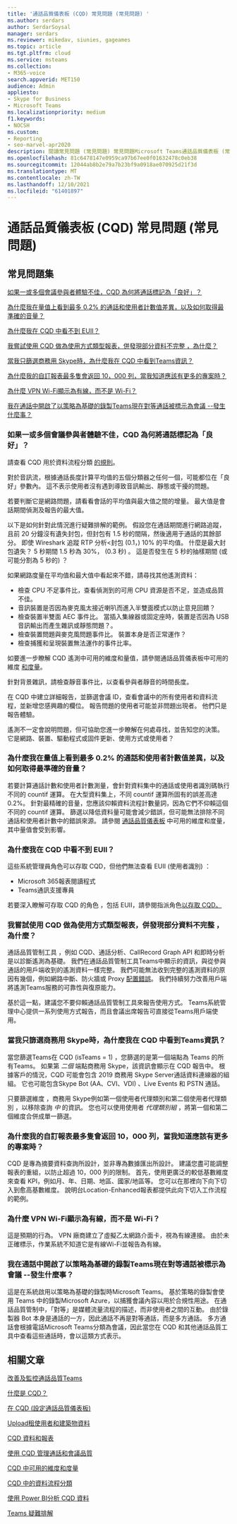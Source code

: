 ```yaml
---
title: '通話品質儀表板 (CQD) 常見問題 (常見問題) '
ms.author: serdars
author: SerdarSoysal
manager: serdars
ms.reviewer: mikedav, siunies, gageames
ms.topic: article
ms.tgt.pltfrm: cloud
ms.service: msteams
ms.collection:
- M365-voice
search.appverid: MET150
audience: Admin
appliesto:
- Skype for Business
- Microsoft Teams
ms.localizationpriority: medium
f1.keywords:
- NOCSH
ms.custom:
- Reporting
- seo-marvel-apr2020
description: 閱讀常見問題 (常見問題) 常見問題Microsoft Teams通話品質儀表板 (常見問題) 。
ms.openlocfilehash: 81c6478147e0959ca97b67ee0f01632478c0eb38
ms.sourcegitcommit: 12044ab8b2e79a7b23bf9a0918ae070925d21f3d
ms.translationtype: MT
ms.contentlocale: zh-TW
ms.lasthandoff: 12/10/2021
ms.locfileid: "61401897"
---
```

# <a name="call-quality-dashboard-cqd-frequently-asked-questions-faq"></a>通話品質儀表板 (CQD) 常見問題 (常見問題) 

## <a name="frequently-asked-questions"></a>常見問題集

[如果一或多個會議參與者體驗不佳，CQD 為何將通話標記為「良好」？](#why-does-cqd-mark-a-call-as-good-if-one-or-more-meeting-participants-had-a-poor-experience)

[為什麼我在量值上看到最多 0.2% 的通話和使用者計數值差異，以及如何取得最準確的音量？ ](#why-do-i-see-up-to-02-difference-in-call-and-user-count-values-on-measures-and-how-to-get-most-accurate-volumes)

[為什麼我在 CQD 中看不到 EUII？](#why-cant-i-see-euii-in-cqd)

[我嘗試使用 CQD 做為使用方式類型報表，併發現部分資料不完整 ，為什麼？](#im-trying-to-use-cqd-for-usage-type-reports-and-find-that-some-of-the-data-is-incomplete----why-is-that)

[當我只篩選商務用 Skype時，為什麼我在 CQD 中看到Teams資訊？](#why-am-i-seeing-skype-for-business-information-in-cqd-when-ive-filtered-for-teams-only)

[為什麼我的自訂報表最多隻會返回 10，000 列，當我知道應該有更多的專案時？](#why-do-my-custom-reports-only-return-a-maximum-of-10000-rows-when-i-know-there-should-be-more-entries)

[為什麼 VPN Wi-Fi顯示為有線，而不是 Wi-Fi？](#why-do-wi-fi-vpn-connections-show-as-wired-instead-of-wi-fi)

[我在通話中開啟了以策略為基礎的錄製Teams現在對等通話被標示為會議 --發生什麼事？](#i-turned-on-policy-based-recording-in-teams-and-now-peer-to-peer-calls-are-being-marked-as-conferences----what-happened)

### <a name="why-does-cqd-mark-a-call-as-good-if-one-or-more-meeting-participants-had-a-poor-experience"></a>如果一或多個會議參與者體驗不佳，CQD 為何將通話標記為「良好」？

請查看 CQD 用於資料流程分類 [的規則](stream-classification-in-call-quality-dashboard.md)。
 
對於音訊流，根據通話長度計算平均值的五個分類器之任何一個，可能都位在「良好」參數內。 這不表示使用者沒有遇到導致音訊輸出、靜態或干擾的問題。 

若要判斷它是網路問題，請看看會話的平均值與最大值之間的增量。 最大值是會話期間偵測及報告的最大值。
 
以下是如何針對此情況進行疑難排解的範例。 假設您在通話期間進行網路追蹤，且前 20 分鐘沒有遺失封包，但封包有 1.5 秒的間隔，然後適用于通話的其餘部分。 即使 Wireshark 追蹤 RTP 分析<封包 (0.1，) 10% 的平均值。 什麼是最大封包遺失？ 5 秒期間 1.5 秒為 30%， (0.3 秒) 。 這是否發生在 5 秒的抽樣期間 (或可能分割為 5 秒的) ？
 
如果網路度量在平均值和最大值中看起來不錯，請尋找其他遙測資料： 
- 檢查 CPU 不足事件比，查看偵測到的可用 CPU 資源是否不足，並造成品質不佳。 
- 音訊裝置是否因為麥克風太接近喇叭而進入半雙面模式以防止意見回饋？ 
- 檢查裝置半雙面 AEC 事件比。 當插入集線器或固定座時，裝置是否因為 USB 音訊輸出而產生雜訊或靜態問題？。  
- 檢查裝置問題與麥克風問題事件比。 裝置本身是否正常運作？  
- 檢查捕獲和呈現裝置無法運作的事件比率。


如要進一步瞭解 CQD 遙測中可用的維度和量值，請參閱通話品質儀表板中可用的維度 [和度量](dimensions-and-measures-available-in-call-quality-dashboard.md)。

針對背景雜訊，請檢查靜音事件比，以查看參與者靜音的時間長度。
 
在 CQD 中建立詳細報告，並篩選會議 ID，查看會議中的所有使用者和資料流程，並新增您感興趣的欄位。 報告問題的使用者可能並非問題出現者。 他們只是報告體驗。
 
遙測不一定會說明問題，但可協助您進一步瞭解在何處尋找，並告知您的決策。 它是網路、裝置、驅動程式或固件更新、使用方式或使用者？

### <a name="why-do-i-see-up-to-02-difference-in-call-and-user-count-values-on-measures-and-how-to-get-most-accurate-volumes"></a>為什麼我在量值上看到最多 0.2% 的通話和使用者計數值差異，以及如何取得最準確的音量？ 

若要計算通話計數和使用者計數測量，會針對資料集中的通話或使用者識別碼執行不同的 countif 運算。 在大型資料集上，不同 countif 運算所固有的誤差高達 0.2%。 針對最精確的音量，您應該仰賴資料流程計數量詞，因為它們不仰賴這個不同的 countif 運算。 篩選以降低資料量可能會減少錯誤，但可能無法排除不同通話和使用者計數中的錯誤來源。 請參閱 [通話品質儀表板](dimensions-and-measures-available-in-call-quality-dashboard.md) 中可用的維度和度量，其中量值會受到影響。

  
### <a name="why-cant-i-see-euii-in-cqd"></a>為什麼我在 CQD 中看不到 EUII？

這些系統管理員角色可以存取 CQD，但他們無法查看 EUII (使用者識別) ：

- Microsoft 365報表閱讀程式
- Teams通訊支援專員

若要深入瞭解可存取 CQD 的角色 ，包括 EUII，請參閱指派角色[以存取 CQD。](turning-on-and-using-call-quality-dashboard.md#assign-admin-roles-for-access-to-cqd)

### <a name="im-trying-to-use-cqd-for-usage-type-reports-and-find-that-some-of-the-data-is-incomplete----why-is-that"></a>我嘗試使用 CQD 做為使用方式類型報表，併發現部分資料不完整 ，為什麼？

通話品質管制工具 ，例如 CQD、通話分析、CallRecord Graph API 和即時分析是以診斷遙測為基礎。 我們在通話品質管制工具Teams中顯示的資訊，與從參與通話的用戶端收到的遙測資料一樣完整。 我們可能無法收到完整的遙測資料的原因有幾個，例如網路中斷、防火牆或 Proxy [配置錯誤](/microsoft-365/enterprise/urls-and-ip-address-ranges.md)。 我們持續努力改善用戶端將遙測Teams服務的可靠性與復原能力。

基於這一點，建議您不要仰賴通話品質管制工具來報告使用方式。 Teams系統管理中心提供一系列使用方式報告，而且[](teams-analytics-and-reports/teams-reporting-reference.md)會議出席報告可直接從[](teams-analytics-and-reports/meeting-attendance-report.md)Teams用戶端使用。

### <a name="why-am-i-seeing-skype-for-business-information-in-cqd-when-ive-filtered-for-teams-only"></a>當我只篩選商務用 Skype時，為什麼我在 CQD 中看到Teams資訊？

當您篩選Teams在 CQD (isTeams = 1) ，您篩選的是第一個端點為 Teams 的所有Teams。  如果第 *二個* 端點商務用 Skype，該資訊會顯示在 CQD 報告中。 根據客戶的情況，CQD 可能會包含 2019 商務用 Skype Server通話資料連線器的組[](/skypeforbusiness/hybrid/plan-call-data-connector.md)組。 它也可能包含Skype Bot (AA、CVI、VDI) 、Live Events 和 PSTN 通話。

只要篩選維度 ，商務用 Skype例如第一個使用者代理類別和第二個使用者代理類別 ，以移除查詢 *中* 的資訊。 您也可以使用使用者 *代理類別組* ，將第一個和第二個維度合併成單一篩選。

### <a name="why-do-my-custom-reports-only-return-a-maximum-of-10000-rows-when-i-know-there-should-be-more-entries"></a>為什麼我的自訂報表最多隻會返回 10，000 列，當我知道應該有更多的專案時？

CQD 是專為摘要資料查詢所設計，並非專為數據匯出所設計。 建議您盡可能調整報表的重組，以防止超過 10，000 列的限制。 首先，使用更廣泛的較低基數維度來查看 KPI，例如月、年、日期、地區、國家/地區等。 您可以在那裡向下向下切入到愈高基數維度。 說明台Location-Enhanced報表都提供此向下切入工作流程的範例。

### <a name="why-do-wi-fi-vpn-connections-show-as-wired-instead-of-wi-fi"></a>為什麼 VPN Wi-Fi顯示為有線，而不是 Wi-Fi？

這是預期的行為。 VPN 廠商建立了虛擬乙太網路介面卡，視為有線連接。 由於未正確標示，作業系統不知道它是有線Wi-Fi並報告為有線。

### <a name="i-turned-on-policy-based-recording-in-teams-and-now-peer-to-peer-calls-are-being-marked-as-conferences----what-happened"></a>我在通話中開啟了以策略為基礎的錄製Teams現在對等通話被標示為會議 --發生什麼事？

這是在系統啟用以策略為基礎的錄製時Microsoft Teams。 基於策略的錄製會使用 Teams 中的錄製Microsoft Azure，以捕獲會議內容以用於合規性用途。 在通話品質管制中，「對等」是媒體流量流程的描述，而非使用者之間的互動。 由於錄製器 Bot 本身是通話的一方，因此通話不再是對等通話，而是多方通話。 多方通話會根據電話Microsoft Teams分類為會議，因此當您在 CQD 和其他通話品質工具中查看這些通話時，會以這類方式表示。

## <a name="related-articles"></a>相關文章

[改善及監控通話品質Teams](monitor-call-quality-qos.md)

[什麼是 CQD？](CQD-what-is-call-quality-dashboard.md)

[在 CQD (設定通話品質儀表板) ](turning-on-and-using-call-quality-dashboard.md)

[Upload租使用者和建築物資料](CQD-upload-tenant-building-data.md)

[CQD 資料和報表](CQD-data-and-reports.md)

[使用 CQD 管理通話和會議品質](quality-of-experience-review-guide.md)

[CQD 中可用的維度和度量](dimensions-and-measures-available-in-call-quality-dashboard.md)

[CQD 中的資料流程分類](stream-classification-in-call-quality-dashboard.md)

[使用 Power BI分析 CQD 資料](CQD-Power-BI-query-templates.md)

[Teams 疑難排解](/MicrosoftTeams/troubleshoot/teams)
